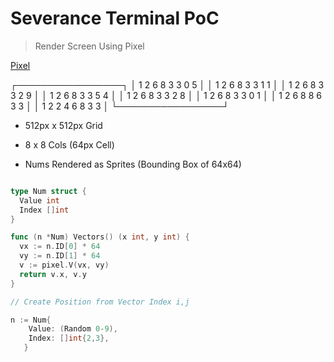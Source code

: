 # Severance Terminal PoC

> Render Screen Using Pixel

[Pixel](https://github.com/faiface/pixel)

┌─────────────────┐
│ 1 2 6 8 3 3 0 5 │
│ 1 2 6 8 3 3 1 1 │
│ 1 2 6 8 3 3 2 9 │
│ 1 2 6 8 3 3 5 4 │
│ 1 2 6 8 3 3 2 8 │
│ 1 2 6 8 3 3 0 1 │
│ 1 2 6 8 8 6 3 3 │
│ 1 2 2 4 6 8 3 3 │
└─────────────────┘

* 512px x 512px Grid
* 8 x 8 Cols (64px Cell)

* Nums Rendered as Sprites (Bounding Box of 64x64)

```go

type Num struct {
  Value int
  Index []int
}

func (n *Num) Vectors() (x int, y int) {
  vx := n.ID[0] * 64
  vy := n.ID[1] * 64
  v := pixel.V(vx, vy)
  return v.x, v.y
}

// Create Position from Vector Index i,j

n := Num{
    Value: (Random 0-9),
    Index: []int{2,3},
   }

```

